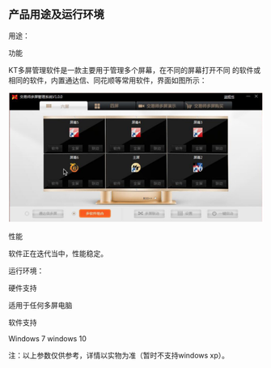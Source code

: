 ## 产品用途及运行环境

用途：

功能

KT多屏管理软件是一款主要用于管理多个屏幕，在不同的屏幕打开不同    的软件或相同的软件，内置通达信、同花顺等常用软件，界面如图所示：



![](/assets/1101121.png)

性能

软件正在迭代当中，性能稳定。

运行环境：

硬件支持

适用于任何多屏电脑

软件支持

Windows 7  windows 10 

注：以上参数仅供参考，详情以实物为准（暂时不支持windows xp）。